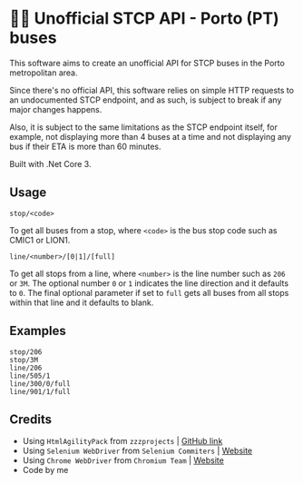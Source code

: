 # 🚌🚏 Unofficial STCP API - Porto (PT) buses

This software aims to create an unofficial API for STCP buses in the Porto metropolitan area.

Since there's no official API, this software relies on simple HTTP requests to an undocumented STCP endpoint, and as such, is subject to break if any major changes happens.

Also, it is subject to the same limitations as the STCP endpoint itself, for example, not displaying more than 4 buses at a time and not displaying any bus if their ETA is more than 60 minutes.

Built with .Net Core 3.

## Usage

`stop/<code>`

To get all buses from a stop, where `<code>` is the bus stop code such as CMIC1 or LION1.

`line/<number>/[0|1]/[full]`

To get all stops from a line, where `<number>` is the line number such as `206` or `3M`. The optional number `0` or `1` indicates the line direction and it defaults to `0`. The final optional parameter if set to `full` gets all buses from all stops within that line and it defaults to blank.

## Examples

```
stop/206
stop/3M
line/206
line/505/1
line/300/0/full
line/901/1/full
```

## Credits

 * Using `HtmlAgilityPack` from `zzzprojects` | [GitHub link](https://github.com/zzzprojects/html-agility-pack)
 * Using `Selenium WebDriver` from `Selenium Commiters` | [Website](https://www.seleniumhq.org/)
 * Using `Chrome WebDriver` from `Chromium Team` | [Website](https://chromedriver.chromium.org/)
 * Code by me
